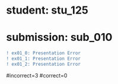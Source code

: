 # student: stu_125
# submission: sub_010

```diff
! ex01_0: Presentation Error
! ex01_1: Presentation Error
! ex01_2: Presentation Error
```
#incorrect=3
#correct=0
